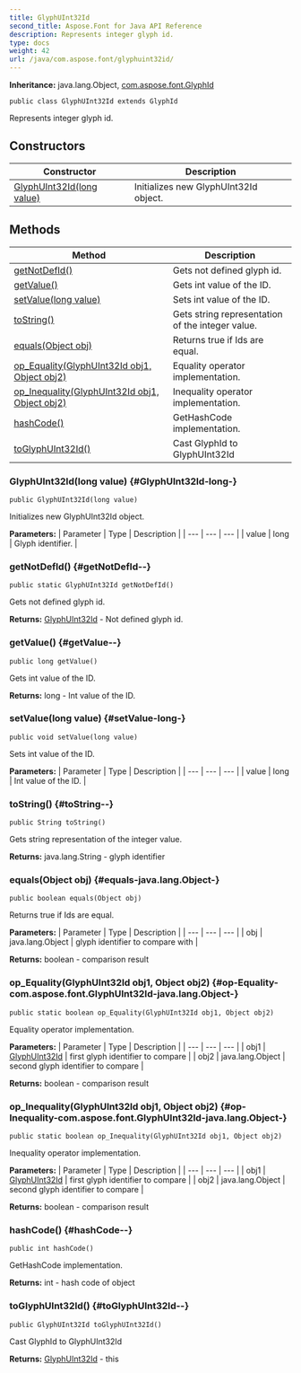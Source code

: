 ```yaml
---
title: GlyphUInt32Id
second_title: Aspose.Font for Java API Reference
description: Represents integer glyph id.
type: docs
weight: 42
url: /java/com.aspose.font/glyphuint32id/
---
```

**Inheritance:**
java.lang.Object, [com.aspose.font.GlyphId](../../com.aspose.font/glyphid)
```
public class GlyphUInt32Id extends GlyphId
```

Represents integer glyph id.
## Constructors

| Constructor | Description |
| --- | --- |
| [GlyphUInt32Id(long value)](#GlyphUInt32Id-long-) | Initializes new  GlyphUInt32Id  object. |
## Methods

| Method | Description |
| --- | --- |
| [getNotDefId()](#getNotDefId--) | Gets not defined glyph id. |
| [getValue()](#getValue--) | Gets int value of the ID. |
| [setValue(long value)](#setValue-long-) | Sets int value of the ID. |
| [toString()](#toString--) | Gets string representation of the integer value. |
| [equals(Object obj)](#equals-java.lang.Object-) | Returns true if Ids are equal. |
| [op_Equality(GlyphUInt32Id obj1, Object obj2)](#op-Equality-com.aspose.font.GlyphUInt32Id-java.lang.Object-) | Equality operator implementation. |
| [op_Inequality(GlyphUInt32Id obj1, Object obj2)](#op-Inequality-com.aspose.font.GlyphUInt32Id-java.lang.Object-) | Inequality operator implementation. |
| [hashCode()](#hashCode--) | GetHashCode implementation. |
| [toGlyphUInt32Id()](#toGlyphUInt32Id--) | Cast GlyphId to GlyphUInt32Id |
### GlyphUInt32Id(long value) {#GlyphUInt32Id-long-}
```
public GlyphUInt32Id(long value)
```


Initializes new  GlyphUInt32Id  object.

**Parameters:**
| Parameter | Type | Description |
| --- | --- | --- |
| value | long | Glyph identifier. |

### getNotDefId() {#getNotDefId--}
```
public static GlyphUInt32Id getNotDefId()
```


Gets not defined glyph id.

**Returns:**
[GlyphUInt32Id](../../com.aspose.font/glyphuint32id) - Not defined glyph id.
### getValue() {#getValue--}
```
public long getValue()
```


Gets int value of the ID.

**Returns:**
long - Int value of the ID.
### setValue(long value) {#setValue-long-}
```
public void setValue(long value)
```


Sets int value of the ID.

**Parameters:**
| Parameter | Type | Description |
| --- | --- | --- |
| value | long | Int value of the ID. |

### toString() {#toString--}
```
public String toString()
```


Gets string representation of the integer value.

**Returns:**
java.lang.String - glyph identifier
### equals(Object obj) {#equals-java.lang.Object-}
```
public boolean equals(Object obj)
```


Returns true if Ids are equal.

**Parameters:**
| Parameter | Type | Description |
| --- | --- | --- |
| obj | java.lang.Object | glyph identifier to compare with |

**Returns:**
boolean - comparison result
### op_Equality(GlyphUInt32Id obj1, Object obj2) {#op-Equality-com.aspose.font.GlyphUInt32Id-java.lang.Object-}
```
public static boolean op_Equality(GlyphUInt32Id obj1, Object obj2)
```


Equality operator implementation.

**Parameters:**
| Parameter | Type | Description |
| --- | --- | --- |
| obj1 | [GlyphUInt32Id](../../com.aspose.font/glyphuint32id) | first glyph identifier to compare |
| obj2 | java.lang.Object | second glyph identifier to compare |

**Returns:**
boolean - comparison result
### op_Inequality(GlyphUInt32Id obj1, Object obj2) {#op-Inequality-com.aspose.font.GlyphUInt32Id-java.lang.Object-}
```
public static boolean op_Inequality(GlyphUInt32Id obj1, Object obj2)
```


Inequality operator implementation.

**Parameters:**
| Parameter | Type | Description |
| --- | --- | --- |
| obj1 | [GlyphUInt32Id](../../com.aspose.font/glyphuint32id) | first glyph identifier to compare |
| obj2 | java.lang.Object | second glyph identifier to compare |

**Returns:**
boolean - comparison result
### hashCode() {#hashCode--}
```
public int hashCode()
```


GetHashCode implementation.

**Returns:**
int - hash code of object
### toGlyphUInt32Id() {#toGlyphUInt32Id--}
```
public GlyphUInt32Id toGlyphUInt32Id()
```


Cast GlyphId to GlyphUInt32Id

**Returns:**
[GlyphUInt32Id](../../com.aspose.font/glyphuint32id) - this
